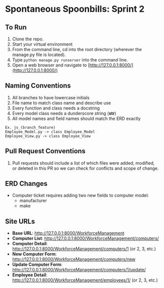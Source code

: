 # Spontaneous Spoonbills: Sprint 2

## To Run

1. Clone the repo.
1. Start your virtual environment
1. From the command line, cd into the root directory (wherever the manage.py file is located).
1. Type ```python manage.py runserver``` into the command line.
1. Open a web browser and navigate to [http://127.0.0.1:8000/](http://127.0.0.1:8000/)

## Naming Conventions

1. All branches to have lowercase initials 
1. File name to match class name and describe use 
1. Every function and class needs a docstring
1. Every model class needs a dunderscore string (__str__)
1. All model names and field names should match the ERD exactly

```
Ex. js_(branch_feature)
Employee_Model.py -> class Employee_Model
Employee_View.py -> class Employee_View
```

## Pull Request Conventions

1. Pull requests should include a list of which files were added, modified, or deleted in this PR so we can check for conflicts and scope of change.

## ERD Changes

* Computer ticket requires adding two new fields to computer model:
  * manufacturer
  * make

## Site URLs

* **Base URL**: http://127.0.0.1:8000/WorkforceManagement
* **Computer List**: http://127.0.0.1:8000/WorkforceManagement/computers/
* **Computer Detail**: http://127.0.0.1:8000/WorkforceManagement/computers/1 (or 2, 3, etc.)
* **New Computer Form**: http://127.0.0.1:8000/WorkforceManagement/computers/new
* **Update Computer Form**: http://127.0.0.1:8000/WorkforceManagement/computers/1/update/
* **Employee Detail**: http://127.0.0.1:8000/WorkforceManagement/employees/1/ (or 2, 3, etc.)